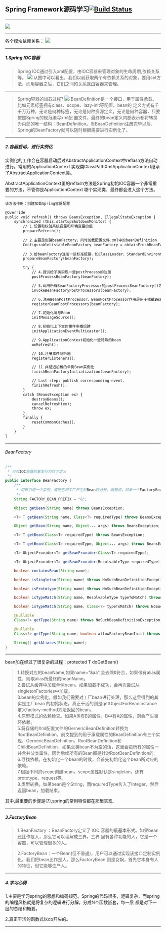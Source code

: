 ## Spring Framework源码学习[![Build Status](https://build.spring.io/plugins/servlet/wittified/build-status/SPR-PUBM)](https://build.spring.io/browse/SPR)

---
![](https://raw.githubusercontent.com/chenxingxing6/spring-framework/master/assert/1.jpg)

---
各个模块依赖关系：
![](https://raw.githubusercontent.com/chenxingxing6/spring-framework/master/assert/2.jpg)

---
##### 1.Spring IOC容器
> Spring IOC通过引入xml配置，由IOC容器来管理对象的生命周期,依赖关系等。
![](https://raw.githubusercontent.com/chenxingxing6/spring-framework/master/assert/3.jpg)
从图中可以看出，我们以前获取两个有依赖关系的对象，要用set方法，而用容器之后，它们之间的关系就由容器来管理。

---

> Spring容器的加载过程?
![](https://raw.githubusercontent.com/chenxingxing6/spring-framework/master/assert/4.jpg)
BeanDefinition是一个接口，用于属性承载，比如<bean>元素标签拥有class、scope、lazy-init等配置。bean的
定义方式有千千万万种，无论是何种标签，无论是何种资源定义，无论是何种容器，只要按照Spring的规范编写xml配
置文件，最终的bean定义内部表示都将转换为内部的唯一结构：BeanDefinition。当BeanDefinition注册完毕以后，
Spring的BeanFactory就可以随时根据需要进行实例化了。

---
##### 2.容器启动，进行实例化
实例化的工作会在容器启动后过AbstractApplicationContext中reflash方法自动进行。常用的ApplicationContext
实现类ClassPathXmlApplicationContext继承了AbstractApplicationContext类。  

AbstractApplicationContext里的reflash方法是Spring初始IOC容器一个非常重要的方法，不管你是ApplicationContext
哪个实现类，最终都会进入这个方法。

---

```html
该方法作用：创建加载Spring容器配置

@Override       
public void refresh() throws BeansException, IllegalStateException {
    synchronized (this.startupShutdownMonitor) {
        // 1.设置和校验系统变量和环境变量的值  
        prepareRefresh();
        
        // 2.主要是创建beanFactory，同时加载配置文件.xml中的beanDefinition
        ConfigurableListableBeanFactory beanFactory = obtainFreshBeanFactory();
        
        // 3.给beanFactory注册一些标准组建，如ClassLoader，StandardEnvironment
        prepareBeanFactory(beanFactory);

        try {
            // 4.提供给子类实现一些postProcess的注册
            postProcessBeanFactory(beanFactory);

            // 5.调用所有BeanFactoryProcessor的postProcessBeanFactory()方法
            invokeBeanFactoryPostProcessors(beanFactory);

            // 6.注册BeanPostProcessor，BeanPostProcessor作用是用于拦截Bean的创建
            registerBeanPostProcessors(beanFactory);

            // 7.初始化消息Bean
            initMessageSource();

            // 8.初始化上下文的事件多播组建
            initApplicationEventMulticaster();

            // 9.ApplicationContext初始化一些特殊的bean
            onRefresh();

            // 10.注册事件监听器
            registerListeners();

            // 11.非延迟加载的单例Bean实例化
            finishBeanFactoryInitialization(beanFactory);

            // Last step: publish corresponding event.
            finishRefresh();
        }
        catch (BeansException ex) {
            destroyBeans();
            cancelRefresh(ex);
            throw ex;
        }
        finally {
            resetCommonCaches();
        }
    }
}
```

---
###### BeanFactory
```java
/**
 * 只对IOC容器的基本行为作了定义
 */
public interface BeanFactory {
	/**
	 * 用来引用一个实例，或把它和工厂产生的Bean区分开，就是说，如果一个FactoryBean的名字为a，那么，&a会得到那个Factory
	 */
	String FACTORY_BEAN_PREFIX = "&";

	Object getBean(String name) throws BeansException;

	<T> T getBean(String name, Class<T> requiredType) throws BeansException;

	Object getBean(String name, Object... args) throws BeansException;

	<T> T getBean(Class<T> requiredType) throws BeansException;

	<T> T getBean(Class<T> requiredType, Object... args) throws BeansException;

	<T> ObjectProvider<T> getBeanProvider(Class<T> requiredType);

	<T> ObjectProvider<T> getBeanProvider(ResolvableType requiredType);

	boolean containsBean(String name);

	boolean isSingleton(String name) throws NoSuchBeanDefinitionException;

	boolean isPrototype(String name) throws NoSuchBeanDefinitionException;

	boolean isTypeMatch(String name, ResolvableType typeToMatch) throws NoSuchBeanDefinitionException;

	boolean isTypeMatch(String name, Class<?> typeToMatch) throws NoSuchBeanDefinitionException;

	@Nullable
	Class<?> getType(String name) throws NoSuchBeanDefinitionException;

	@Nullable
	Class<?> getType(String name, boolean allowFactoryBeanInit) throws NoSuchBeanDefinitionException;

	String[] getAliases(String name);
}
```
---
bean加在经过了很复杂的过程：protected<T> T doGetBean()   
> 1.转换对应的beanName,如果name="&aa",会去除&符合，如果<bean>带有alias属性，则取alias所最终的beanName。   
> 2.尝试从缓存中加载单例bean。如果加载不成功，会再次尝试从singletonFactories中加载。   
> 3.bean的实例化。假如我们需要对工厂bean进行处理，那么这里得到的其实是工厂bean 的初始状态。真正干活的则是getObjectForBeanInstance定义factory-method方法返回的bean。   
> 4.原型模式的依赖检查。如果A类有B的属性，B中有A的属性，则会产生循环依赖。   
> 5.将存储的Xml配置文件的GernericBeanDefinition转换为RootBeanDefinition。前文提到的用于承载属性的BeanDefinition有三个实现，GernericBeanDefinition，RootBeanDefinition和ChildBeanDefinition，如果父类bean不为空的话，这里会把所有的属性一并合并父类属性，因为后续所有的Bean都是针对RootBeanDefinition的。   
> 6.寻找依赖。在初始化一个bean的时候，会首先初始化这个bean所对应的依赖。   
> 7.根据不同的scope创建bean。scope属性默认是singleton，还有prototype、request等。  
> 8.类型转换。如果bean是个String，而requiredType传入了Integer，然后返回bean，加载结束。  


其中,最重要的步骤是(7),spring的常用特性都在那里实现.

---
##### 3.FactoryBean
> 1.BeanFactory ：BeanFactory定义了 IOC 容器的最基本形式。如果bean还比作是人，那么它可以理解成三界，三界
里有各种功能的人，它是一个容器，可以管理很多的人。

> 2.FactoryBean：一个Bean(但不普通)，用户可以通过实现该接口定制实例化。我们把bean比作是人，那么FactoryBean
则是女娲，首先它本身有人的特征，但它能够生产人。

  
---

##### 4.学习心得
1.主要是学习spring的思想和编码规范。Spring的代码很多，逻辑复杂，而spring的编程风格就是将复杂的逻辑进行分解，分成N个函数嵌套，每一层
都是对下一层的总结和概要。

2.真正干活的函数式以do开头的。

---
